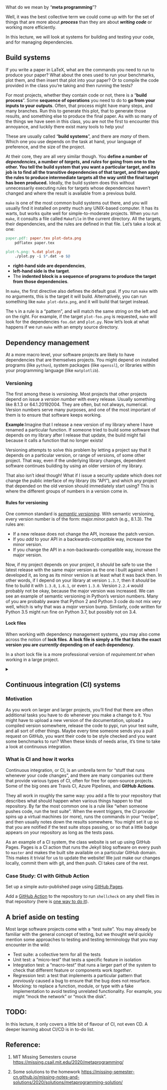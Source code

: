 What do we mean by “**meta programming**”? 

Well, it was the best collective term we could come up with for the set of things that are more about ***process*** than they are about ***writing code*** or working more efficiently. 

In this lecture, we will look at systems for building and testing your code, and for managing dependencies.

## Build systems

If you write a paper in LaTeX, what are the commands you need to run to produce your paper? What about the ones used to run your benchmarks, plot them, and then insert that plot into your paper? Or to compile the code provided in the class you’re taking and then running the tests?

For most projects, whether they contain code or not, there is a “**build process**”. Some **sequence of operations** you need to do to **go from your inputs to your outputs**. Often, that process might have many steps, and many branches. Run this to generate this plot, that to generate those results, and something else to produce the final paper. As with so many of the things we have seen in this class, you are not the first to encounter this annoyance, and luckily there exist many tools to help you!

These are usually called “**build systems**”, and there are *many* of them. Which one you use depends on the task at hand, your language of preference, and the size of the project. 

At their core, they are all very similar though. You **define a number of *dependencies*, a number of *targets*, and *rules* for going from one to the other. You tell the build system that you want a particular target, and its job is to find all the transitive dependencies of that target, and then apply the rules to produce intermediate targets all the way until the final target has been produced.** Ideally, the build system does this without unnecessarily executing rules for targets whose dependencies haven’t changed and where the result is available from a previous build.

`make` is one of the most common build systems out there, and you will usually find it installed on pretty much any UNIX-based computer. It has its warts, but works quite well for simple-to-moderate projects. When you run `make`, it consults a file called `Makefile` in the current directory. All the targets, their dependencies, and the rules are defined in that file. Let’s take a look at one:

```makefile
paper.pdf: paper.tex plot-data.png
	pdflatex paper.tex

plot-%.png: %.dat plot.py
	./plot.py -i $*.dat -o $@
```

- **right-hand side are dependencies**, 
- **left-hand side is the target**. 
- The **indented block is a sequence of programs to produce the target from those dependencies**.

In `make`, the first directive also defines the default goal. If you run `make` with no arguments, this is the target it will build. Alternatively, you can run something like `make plot-data.png`, and it will build that target instead. 

The `%` in a rule is a “pattern”, and will match the same string on the left and on the right. For example, if the target `plot-foo.png` is requested, `make` will look for the dependencies `foo.dat` and `plot.py`. Now let’s look at what happens if we run `make` with an empty source directory.

## Dependency management

At a more macro level, your software projects are likely to have dependencies that are themselves projects. You might depend on installed programs (like `python`), system packages (like `openssl`), or libraries within your programming language (like `matplotlib`).

### Versioning

The first among these is *versioning*. Most projects that other projects depend on issue a *version number* with every release. Usually something like 8.1.3 or 64.1.20192004. They are often, but not always, numerical. Version numbers serve many purposes, and one of the most important of them is to ensure that software keeps working. 

**Example**:Imagine that I release a new version of my library where I have renamed a particular function. If someone tried to build some software that depends on my library after I release that update, the build might fail because it calls a function that no longer exists! 

Versioning attempts to solve this problem by letting a project say that it depends on a particular version, or range of versions, of some other project. That way, even if the underlying library changes, dependent software continues building by using an older version of my library.

That also isn’t ideal though! What if I issue a security update which does *not* change the public interface of my library (its “API”), and which any project that depended on the old version should immediately start using? This is where the different groups of numbers in a version come in. 

#### Rules for versioning

One common standard is [*semantic versioning*](https://semver.org/). With semantic versioning, every version number is of the form: major.minor.patch (e.g., 8.1.3). The rules are:

- If a new release does not change the API, increase the patch version.
- If you *add* to your API in a backwards-compatible way, increase the minor version.
- If you change the API in a non-backwards-compatible way, increase the major version.

Now, if my project depends on your project, it *should* be safe to use the latest release with the same major version as the one I built against when I developed it, as long as its minor version is at least what it was back then. In other words, if I depend on your library at version `1.3.7`, then it *should* be fine to build it with `1.3.8`, `1.6.1`, or even `1.3.0`. Version `2.2.4` would probably not be okay, because the major version was increased. We can see an example of semantic versioning in Python’s version numbers. Many of you are probably aware that Python 2 and Python 3 code do not mix very well, which is why that was a *major* version bump. Similarly, code written for Python 3.5 might run fine on Python 3.7, but possibly not on 3.4.

#### Lock files

When working with dependency management systems, you may also come across the notion of **lock files**. **A lock file is simply a file that lists the exact version you are *currently* depending on of each dependency**.

In a short lock file is a more professional version of *requirement.txt* when working in a large project.

<details>
  <summary> </summary>
  Usually, you need to explicitly run an update program to upgrade to newer versions of your dependencies. There are many reasons for this, such as avoiding unnecessary recompiles, having reproducible builds, or not automatically updating to the latest version (which may be broken). An extreme version of this kind of dependency locking is *vendoring*, which is where you copy all the code of your dependencies into your own project. That gives you total control over any changes to it, and lets you introduce your own changes to it, but also means you have to explicitly pull in any updates from the upstream maintainers over time.
</details>

## Continuous integration (CI) systems

### Motivation

 As you work on larger and larger projects, you’ll find that there are often additional tasks you have to do whenever you make a change to it. You might have to upload a new version of the documentation, upload a compiled version somewhere, release the code to pypi, run your test suite, and all sort of other things. Maybe every time someone sends you a pull request on GitHub, you want their code to be style checked and you want some benchmarks to run? When these kinds of needs arise, it’s time to take a look at continuous integration.

### What is CI and how it works

Continuous integration, or CI, is an umbrella term for “stuff that runs whenever your code changes”, and there are many companies out there that provide various types of CI, often for free for open-source projects. Some of the big ones are Travis CI, Azure Pipelines, and **GitHub Actions**. 

They all work in roughly the same way: you add a file to your repository that describes what should happen when various things happen to that repository. By far the most common one is a rule like “when someone pushes code, run the test suite”. When the event triggers, the CI provider spins up a virtual machines (or more), runs the commands in your “recipe”, and then usually notes down the results somewhere. You might set it up so that you are notified if the test suite stops passing, or so that a little badge appears on your repository as long as the tests pass.

As an example of a CI system, the class website is set up using GitHub Pages. Pages is a CI action that runs the Jekyll blog software on every push to `master` and makes the built site available on a particular GitHub domain. This makes it trivial for us to update the website! We just make our changes locally, commit them with git, and then push. CI takes care of the rest.

### Case Study: CI with Github Action

Set up a simple auto-published page using [GitHub Pages](https://pages.github.com/). 

Add a [GitHub Action](https://github.com/features/actions) to the repository to run `shellcheck` on any shell files in that repository (here is [one way to do it](https://github.com/marketplace/actions/shellcheck)).



## A brief aside on testing

Most large software projects come with a “test suite”. You may already be familiar with the general concept of testing, but we thought we’d quickly mention some approaches to testing and testing terminology that you may encounter in the wild:

- Test suite: a collective term for all the tests
- Unit test: a “micro-test” that tests a specific feature in isolation
- Integration test: a “macro-test” that runs a larger part of the system to check that different feature or components work *together*.
- Regression test: a test that implements a particular pattern that *previously* caused a bug to ensure that the bug does not resurface.
- Mocking: to replace a function, module, or type with a fake implementation to avoid testing unrelated functionality. For example, you might “mock the network” or “mock the disk”.

## TODO:

In this lecture, it only covers a little bit of flavour of CI, not even CD. A deeper learning about CI/CD is in to-do list.

## Reference:

1. MIT Missing Semesters course https://missing.csail.mit.edu/2020/metaprogramming/

2. Some solutions to the homework https://missing-semester-cn.github.io/missing-notes-and-solutions/2020/solutions/metaprogramming-solution/